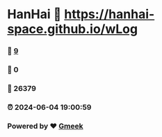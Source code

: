 # HanHai :link: https://hanhai-space.github.io/wLog 
### :page_facing_up: [9](https://hanhai-space.github.io/wLog/tag.html) 
### :speech_balloon: 0 
### :hibiscus: 26379 
### :alarm_clock: 2024-06-04 19:00:59 
### Powered by :heart: [Gmeek](https://github.com/Meekdai/Gmeek)

